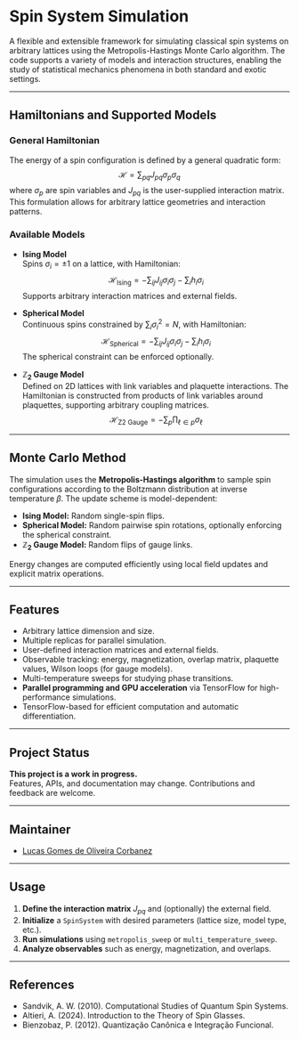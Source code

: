 # Spin System Simulation

A flexible and extensible framework for simulating classical spin systems on arbitrary lattices using the Metropolis-Hastings Monte Carlo algorithm. The code supports a variety of models and interaction structures, enabling the study of statistical mechanics phenomena in both standard and exotic settings.

---

## Hamiltonians and Supported Models

### General Hamiltonian

The energy of a spin configuration is defined by a general quadratic form:
$$
\mathcal{H} = \sum_{pq} J_{pq} \sigma_p \sigma_q
$$
where $\sigma_p$ are spin variables and $J_{pq}$ is the user-supplied interaction matrix. This formulation allows for arbitrary lattice geometries and interaction patterns.

### Available Models

- **Ising Model**  
  Spins $\sigma_i = \pm 1$ on a lattice, with Hamiltonian:
  $$
  \mathcal{H}_{\text{Ising}} = -\sum_{ij} J_{ij} \sigma_i \sigma_j - \sum_i h_i \sigma_i
  $$
  Supports arbitrary interaction matrices and external fields.

- **Spherical Model**  
  Continuous spins constrained by $\sum_i \sigma_i^2 = N$, with Hamiltonian:
  $$
  \mathcal{H}_{\text{Spherical}} = -\sum_{ij} J_{ij} \sigma_i \sigma_j - \sum_i h_i \sigma_i
  $$
  The spherical constraint can be enforced optionally.

- **$\mathbb{Z}_2$ Gauge Model**  
  Defined on 2D lattices with link variables and plaquette interactions. The Hamiltonian is constructed from products of link variables around plaquettes, supporting arbitrary coupling matrices.
  $$
  \mathcal{H}_{\text{Z2 Gauge}} = -\sum_{p} \prod_{\ell \in p} \sigma_\ell
  $$

---

## Monte Carlo Method

The simulation uses the **Metropolis-Hastings algorithm** to sample spin configurations according to the Boltzmann distribution at inverse temperature $\beta$. The update scheme is model-dependent:

- **Ising Model:** Random single-spin flips.
- **Spherical Model:** Random pairwise spin rotations, optionally enforcing the spherical constraint.
- **$\mathbb{Z}_2$ Gauge Model:** Random flips of gauge links.

Energy changes are computed efficiently using local field updates and explicit matrix operations.

---

## Features

- Arbitrary lattice dimension and size.
- Multiple replicas for parallel simulation.
- User-defined interaction matrices and external fields.
- Observable tracking: energy, magnetization, overlap matrix, plaquette values, Wilson loops (for gauge models).
- Multi-temperature sweeps for studying phase transitions.
- **Parallel programming and GPU acceleration** via TensorFlow for high-performance simulations.
- TensorFlow-based for efficient computation and automatic differentiation.

---

## Project Status

**This project is a work in progress.**  
Features, APIs, and documentation may change. Contributions and feedback are welcome.

---

## Maintainer

- [Lucas Gomes de Oliveira Corbanez](https://github.com/Corbanez97)

---

## Usage

1. **Define the interaction matrix** $J_{pq}$ and (optionally) the external field.
2. **Initialize** a `SpinSystem` with desired parameters (lattice size, model type, etc.).
3. **Run simulations** using `metropolis_sweep` or `multi_temperature_sweep`.
4. **Analyze observables** such as energy, magnetization, and overlaps.

---

## References

- Sandvik, A. W. (2010). Computational Studies of Quantum Spin Systems.
- Altieri, A. (2024). Introduction to the Theory of Spin Glasses.
- Bienzobaz, P. (2012). Quantização Canônica e Integração Funcional.